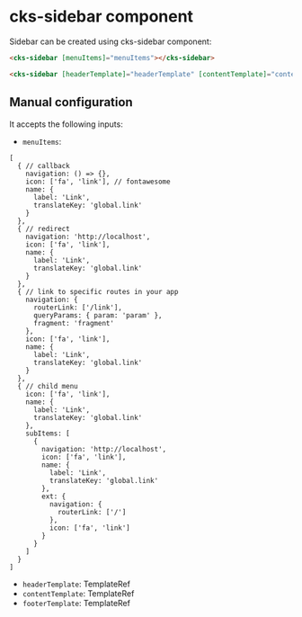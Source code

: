 # cks-sidebar component

Sidebar can be created using cks-sidebar component:

```html
<cks-sidebar [menuItems]="menuItems"></cks-sidebar>
```

```html
<cks-sidebar [headerTemplate]="headerTemplate" [contentTemplate]="contentTemplate" [footerTemplate]="footerTemplate"></cks-sidebar>
```

## Manual configuration

It accepts the following inputs:

* `menuItems`: 
```tsx
[
  { // callback
    navigation: () => {},
    icon: ['fa', 'link'], // fontawesome
    name: {
      label: 'Link',
      translateKey: 'global.link'
    }
  },
  { // redirect 
    navigation: 'http://localhost',
    icon: ['fa', 'link'],
    name: {
      label: 'Link',
      translateKey: 'global.link'
    }
  },
  { // link to specific routes in your app
    navigation: { 
      routerLink: ['/link'],
      queryParams: { param: 'param' },
      fragment: 'fragment'
    },
    icon: ['fa', 'link'],
    name: {
      label: 'Link',
      translateKey: 'global.link'
    }
  },
  { // child menu
    icon: ['fa', 'link'],
    name: {
      label: 'Link',
      translateKey: 'global.link'
    },
    subItems: [
      {
        navigation: 'http://localhost',
        icon: ['fa', 'link'],
        name: {
          label: 'Link',
          translateKey: 'global.link'
        },
        ext: {
          navigation: {
            routerLink: ['/']
          },
          icon: ['fa', 'link']
        }
      }
    ]
  }
]
```
* `headerTemplate`: TemplateRef
* `contentTemplate`: TemplateRef
* `footerTemplate`: TemplateRef

